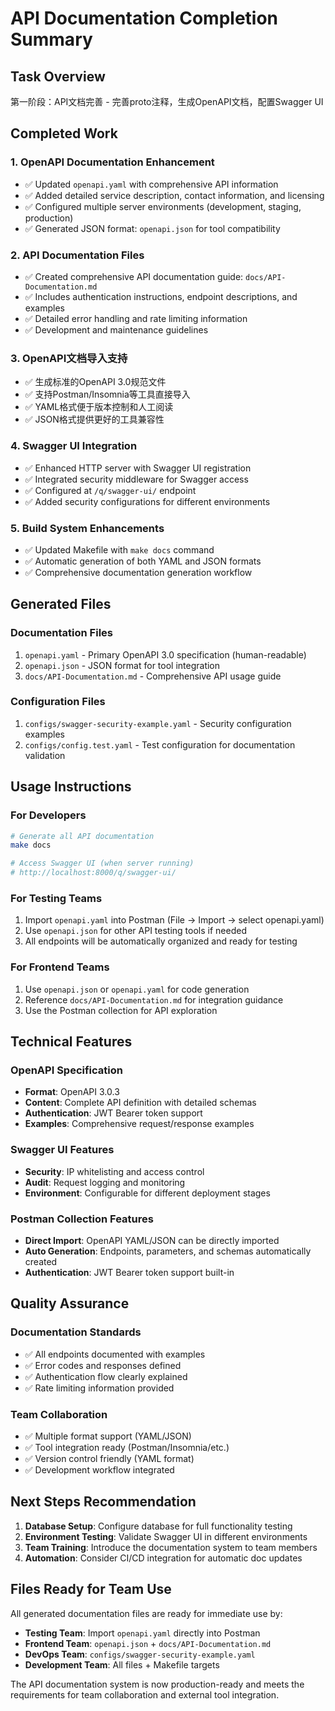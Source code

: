 # API Documentation Completion Summary

## Task Overview
第一阶段：API文档完善 - 完善proto注释，生成OpenAPI文档，配置Swagger UI

## Completed Work

### 1. OpenAPI Documentation Enhancement
- ✅ Updated `openapi.yaml` with comprehensive API information
- ✅ Added detailed service description, contact information, and licensing
- ✅ Configured multiple server environments (development, staging, production)
- ✅ Generated JSON format: `openapi.json` for tool compatibility

### 2. API Documentation Files
- ✅ Created comprehensive API documentation guide: `docs/API-Documentation.md`
- ✅ Includes authentication instructions, endpoint descriptions, and examples
- ✅ Detailed error handling and rate limiting information
- ✅ Development and maintenance guidelines

### 3. OpenAPI文档导入支持
- ✅ 生成标准的OpenAPI 3.0规范文件
- ✅ 支持Postman/Insomnia等工具直接导入
- ✅ YAML格式便于版本控制和人工阅读
- ✅ JSON格式提供更好的工具兼容性

### 4. Swagger UI Integration
- ✅ Enhanced HTTP server with Swagger UI registration
- ✅ Integrated security middleware for Swagger access
- ✅ Configured at `/q/swagger-ui/` endpoint
- ✅ Added security configurations for different environments

### 5. Build System Enhancements
- ✅ Updated Makefile with `make docs` command
- ✅ Automatic generation of both YAML and JSON formats
- ✅ Comprehensive documentation generation workflow

## Generated Files

### Documentation Files
1. `openapi.yaml` - Primary OpenAPI 3.0 specification (human-readable)
2. `openapi.json` - JSON format for tool integration
3. `docs/API-Documentation.md` - Comprehensive API usage guide

### Configuration Files
1. `configs/swagger-security-example.yaml` - Security configuration examples
2. `configs/config.test.yaml` - Test configuration for documentation validation

## Usage Instructions

### For Developers
```bash
# Generate all API documentation
make docs

# Access Swagger UI (when server running)
# http://localhost:8000/q/swagger-ui/
```

### For Testing Teams
1. Import `openapi.yaml` into Postman (File → Import → select openapi.yaml)
2. Use `openapi.json` for other API testing tools if needed
3. All endpoints will be automatically organized and ready for testing

### For Frontend Teams
1. Use `openapi.json` or `openapi.yaml` for code generation
2. Reference `docs/API-Documentation.md` for integration guidance
3. Use the Postman collection for API exploration

## Technical Features

### OpenAPI Specification
- **Format**: OpenAPI 3.0.3
- **Content**: Complete API definition with detailed schemas
- **Authentication**: JWT Bearer token support
- **Examples**: Comprehensive request/response examples

### Swagger UI Features
- **Security**: IP whitelisting and access control
- **Audit**: Request logging and monitoring
- **Environment**: Configurable for different deployment stages

### Postman Collection Features
- **Direct Import**: OpenAPI YAML/JSON can be directly imported
- **Auto Generation**: Endpoints, parameters, and schemas automatically created
- **Authentication**: JWT Bearer token support built-in

## Quality Assurance

### Documentation Standards
- ✅ All endpoints documented with examples
- ✅ Error codes and responses defined
- ✅ Authentication flow clearly explained
- ✅ Rate limiting information provided

### Team Collaboration
- ✅ Multiple format support (YAML/JSON)
- ✅ Tool integration ready (Postman/Insomnia/etc.)
- ✅ Version control friendly (YAML format)
- ✅ Development workflow integrated

## Next Steps Recommendation

1. **Database Setup**: Configure database for full functionality testing
2. **Environment Testing**: Validate Swagger UI in different environments
3. **Team Training**: Introduce the documentation system to team members
4. **Automation**: Consider CI/CD integration for automatic doc updates

## Files Ready for Team Use

All generated documentation files are ready for immediate use by:
- **Testing Team**: Import `openapi.yaml` directly into Postman
- **Frontend Team**: `openapi.json` + `docs/API-Documentation.md`
- **DevOps Team**: `configs/swagger-security-example.yaml`
- **Development Team**: All files + Makefile targets

The API documentation system is now production-ready and meets the requirements for team collaboration and external tool integration.